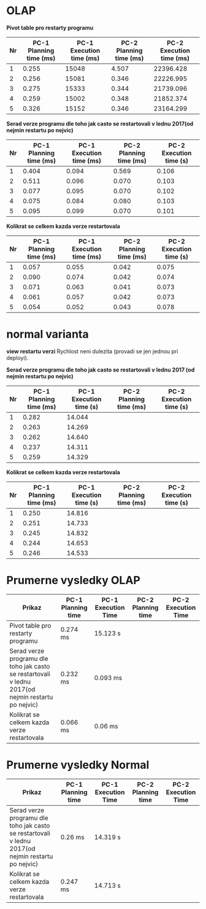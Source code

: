 # OLAP
**Pivot table pro restarty programu**

Nr | PC-1 Planning time (ms) | PC-1 Execution time (ms) | PC-2 Planning time (ms) | PC-2 Execution time (ms) |
--- | ------------------ | ------------------ | --- | ---
1 | 0.255 | 15048  | 4.507 | 22396.428 |
2 | 0.256 | 15081  | 0.346 | 22226.995 |
3 | 0.275 | 15333  | 0.344 | 21739.096 |
4 | 0.259 | 15002  | 0.348 | 21852.374 |
5 | 0.326 | 15152 | 0.346 | 23164.299 |

**Serad verze programu dle toho jak casto se restartovali v lednu 2017(od nejmin restartu po nejvic)**

Nr | PC-1 Planning time (ms) | PC-1 Execution time (ms) | PC-2 Planning time (ms) | PC-2 Execution time (s) |
--- | ------------------ | ------------------ | --- | ---
1 | 0.404 | 0.094  | 0.569 | 0.106 |
2 | 0.511 | 0.096 | 0.070 | 0.103 |
3 | 0.077 | 0.095 | 0.070 | 0.102 |
4 | 0.075 | 0.084 | 0.080 | 0.103 |
5 | 0.095 | 0.099 | 0.070 | 0.101 |

**Kolikrat se celkem kazda verze restartovala**

Nr | PC-1 Planning time (ms) | PC-1 Execution time (ms) | PC-2 Planning time (ms) | PC-2 Execution time (s) |
--- | ------------------ | ------------------ | --- | ---
1 | 0.057 | 0.055 | 0.042 | 0.075 |
2 | 0.090 | 0.074 | 0.042 | 0.074 |
3 | 0.071 | 0.063 | 0.041 | 0.073 |
4 | 0.061 | 0.057 | 0.042 | 0.073 |
5 | 0.054 | 0.052 | 0.043 | 0.078 |

# normal varianta
**view restartu verzi**
Rychlost neni dulezita (provadi se jen jednou pri deployi).

**Serad verze programu dle toho jak casto se restartovali v lednu 2017 (od nejmin restartu po nejvic)**

Nr | PC-1 Planning time (ms) | PC-1 Execution time (s) | PC-2 Planning time (ms) | PC-2 Execution time (s) |
--- | ------------------ | ------------------ | --- | ---
1 | 0.282 | 14.044 | |
2 | 0.263 | 14.269 | |
3 | 0.262 | 14.640 | |
4 | 0.237 | 14.311 | |
5 | 0.259 | 14.329 | |

**Kolikrat se celkem kazda verze restartovala**

Nr | PC-1 Planning time (ms) | PC-1 Execution time (s) | PC-2 Planning time (ms) | PC-2 Execution time (s) |
--- | ------------------ | ------------------ | --- | ---
1 | 0.250 | 14.816 | |
2 | 0.251 | 14.733 | |
3 | 0.245 | 14.832 | |
4 | 0.244 | 14.653 | |
5 | 0.246 | 14.533 | |

# Prumerne vysledky OLAP

Prikaz | PC-1 Planning time | PC-1 Execution Time | PC-2 Planning time | PC-2 Execution Time |
--- | --- | --- | --- | ---
Pivot table pro restarty programu | 0.274 ms | 15.123 s |  | 
Serad verze programu dle toho jak casto se restartovali v lednu 2017(od nejmin restartu po nejvic) | 0.232 ms | 0.093 ms |  | 
Kolikrat se celkem kazda verze restartovala | 0.066 ms | 0.06 ms |  | 
 
 # Prumerne vysledky Normal

Prikaz | PC-1 Planning time | PC-1 Execution Time | PC-2 Planning time | PC-2 Execution Time |
--- | --- | --- | --- | ---
Serad verze programu dle toho jak casto se restartovali v lednu 2017(od nejmin restartu po nejvic) | 0.26 ms | 14.319 s |  | 
Kolikrat se celkem kazda verze restartovala | 0.247 ms | 14.713 s |  | 
